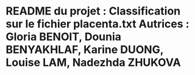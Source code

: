 README du projet : Classification sur le fichier placenta.txt
Autrices : Gloria BENOIT, Dounia BENYAKHLAF, Karine DUONG, Louise LAM, Nadezhda ZHUKOVA
====
